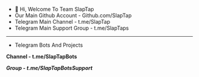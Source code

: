 - 👋 Hi, Welcome To Team SlapTap 
- Our Main Github Account - Github.com/SlapTap
- Telegram Main Channel - t.me/SlapTap
- Telegram Main Support Group - t.me/SlapTaps

________________________________________________________________

- Telegram Bots And Projects

<b>Channel -<b> t.me/SlapTapBots 
  
<i> Group - <i> t.me/SlapTapBotsSupport
